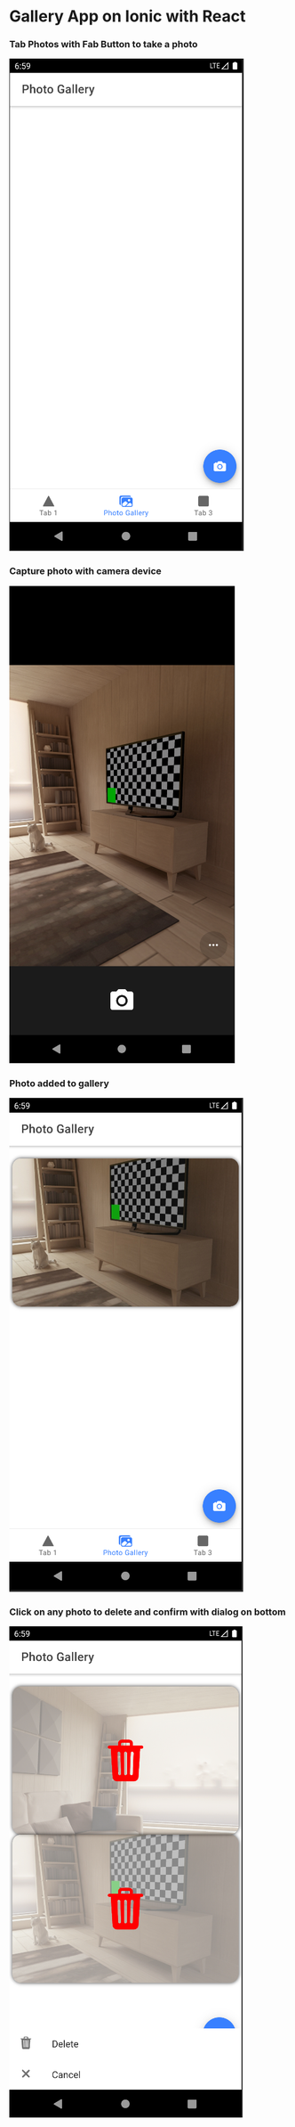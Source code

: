 # Gallery App on Ionic with React

### Tab Photos with Fab Button to take a photo
![capture 1](https://github.com/Edd27/photo-gallery-ionic-react/blob/main/Capture1.PNG?raw=true "Tab Photos")

### Capture photo with camera device
![capture 2](https://github.com/Edd27/photo-gallery-ionic-react/blob/main/Capture2.PNG?raw=true "Tab Photos")

### Photo added to gallery
![capture 3](https://github.com/Edd27/photo-gallery-ionic-react/blob/main/Capture3.PNG?raw=true "Tab Photos")

### Click on any photo to delete and confirm with dialog on bottom
![capture 4](https://github.com/Edd27/photo-gallery-ionic-react/blob/main/Capture4.PNG?raw=true "Tab Photos")
